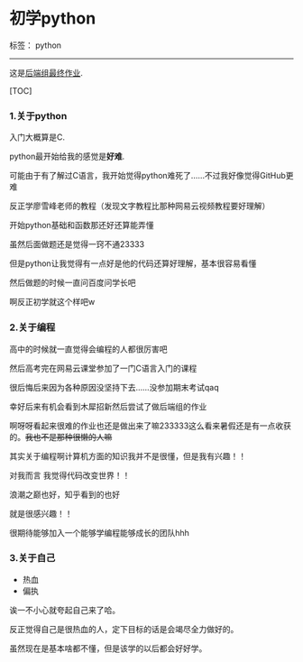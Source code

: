 ﻿# 初学python

标签： python

---
这是[后端组最终作业](http://github.com/yueyy/hou/blob/master/finish.py).

[TOC]

### **1.关于python**

入门大概算是C.

python最开始给我的感觉是**好难**.

可能由于有了解过C语言，我开始觉得python难死了……不过我好像觉得GitHub更难

反正学廖雪峰老师的教程（发现文字教程比那种网易云视频教程要好理解）

开始python基础和函数那还好还算能弄懂

虽然后面做题还是觉得一窍不通23333

但是python让我觉得有一点好是他的代码还算好理解，基本很容易看懂

然后做题的时候一直问百度问学长吧

啊反正初学就这个样吧w


### **2.关于编程**

高中的时候就一直觉得会编程的人都很厉害吧

然后高考完在网易云课堂参加了一门C语言入门的课程

很后悔后来因为各种原因没坚持下去……没参加期末考试qaq

幸好后来有机会看到木犀招新然后尝试了做后端组的作业

啊呀呀看起来很难的作业也还是做出来了嘛233333这么看来暑假还是有一点收获的。~~我也不是那种很懒的人嘛~~

其实关于编程啊计算机方面的知识我并不是很懂，但是我有兴趣！！

对我而言 我觉得代码改变世界！！

浪潮之巅也好，知乎看到的也好

就是很感兴趣！！

很期待能够加入一个能够学编程能够成长的团队hhh


### **3.关于自己**
- 热血
- 偏执

诶一不小心就夸起自己来了哈。

反正觉得自己是很热血的人，定下目标的话是会竭尽全力做好的。

虽然现在是基本啥都不懂，但是该学的以后都会好好学。
